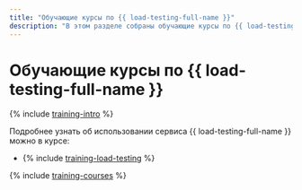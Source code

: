 ```yaml
---
title: "Обучающие курсы по {{ load-testing-full-name }}"
description: "В этом разделе собраны обучающие курсы по {{ load-testing-full-name }}."
---
```


# Обучающие курсы по {{ load-testing-full-name }}

{% include [training-intro](../_includes/training/training-intro.md) %}

Подробнее узнать об использовании сервиса {{ load-testing-full-name }} можно в курсе:
* {% include [training-load-testing](../_includes/training/training-load-testing.md) %}

{% include [training-courses](../_includes/training/training-courses.md) %}